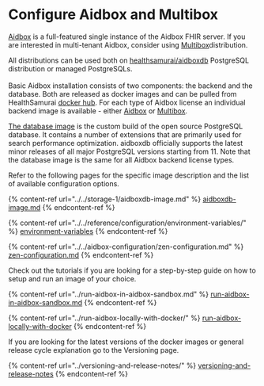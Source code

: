 # Configure Aidbox and Multibox

[Aidbox](https://hub.docker.com/r/healthsamurai/aidboxone) is a full-featured single instance of the Aidbox FHIR server. If you are interested in multi-tenant Aidbox, consider using [Multibox](../versioning-and-release-notes)distribution.

All distributions can be used both on [healthsamurai/aidboxdb](https://hub.docker.com/r/healthsamurai/aidboxdb) PostgreSQL distribution or managed PostgreSQLs.\
\
Basic Aidbox installation consists of two components: the backend and the database. Both are released as docker images and can be pulled from HealthSamurai [docker hub](https://hub.docker.com/u/healthsamurai). For each type of Aidbox license an individual backend image is available - either [Aidbox](https://hub.docker.com/r/healthsamurai/aidboxone) or [Multibox](https://hub.docker.com/r/healthsamurai/multibox).

[The database image](https://hub.docker.com/r/healthsamurai/aidboxdb/tags?page=1\&ordering=last\_updated) is the custom build of the open source PostgreSQL database. It contains a number of extensions that are primarily used for search performance optimization. aidboxdb officially supports the latest minor releases of all major PostgreSQL versions starting from 11. Note that the database image is the same for all Aidbox backend license types.

Refer to the following pages for the specific image description and the list of available configuration options.

{% content-ref url="../../storage-1/aidboxdb-image.md" %}
[aidboxdb-image.md](../../storage-1/aidboxdb-image.md)
{% endcontent-ref %}

{% content-ref url="../../reference/configuration/environment-variables/" %}
[environment-variables](../../reference/configuration/environment-variables/)
{% endcontent-ref %}

{% content-ref url="../../aidbox-configuration/zen-configuration.md" %}
[zen-configuration.md](../../aidbox-configuration/zen-configuration.md)
{% endcontent-ref %}

Check out the tutorials if you are looking for a step-by-step guide on how to setup and run an image of your choice.

{% content-ref url="../run-aidbox-in-aidbox-sandbox.md" %}
[run-aidbox-in-aidbox-sandbox.md](../run-aidbox-in-aidbox-sandbox.md)
{% endcontent-ref %}

{% content-ref url="../run-aidbox-locally-with-docker/" %}
[run-aidbox-locally-with-docker](../run-aidbox-locally-with-docker/)
{% endcontent-ref %}

If you are looking for the latest versions of the docker images or general release cycle explanation go to the Versioning page.

{% content-ref url="../versioning-and-release-notes/" %}
[versioning-and-release-notes](../versioning-and-release-notes/)
{% endcontent-ref %}
